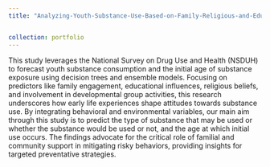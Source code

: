 ```yaml
---
title: "Analyzing-Youth-Substance-Use-Based-on-Family-Religious-and-Education-background"


collection: portfolio
---
```

This study leverages the National Survey on Drug Use and Health (NSDUH) to forecast youth substance consumption and the initial age of substance exposure using decision trees and ensemble models. Focusing on predictors like family engagement, educational influences, religious beliefs, and involvement in developmental group activities, this research underscores how early life experiences shape attitudes towards substance use. By integrating behavioral and environmental variables, our main aim through this study is to predict the type of substance that may be used or whether the substance would be used or not, and the age at which initial use occurs. The findings advocate for the critical role of familial and community support in mitigating risky behaviors, providing insights for targeted preventative strategies.
